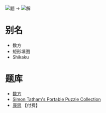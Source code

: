 ![题](https://www.conceptispuzzles.com/zh/picture/11/4832.png) ->
![解](https://www.conceptispuzzles.com/zh/picture/11/4833.png)

# 别名
- 数方
- 矩形填图
- Shikaku

# 题库
- [数方](https://cn.puzzle-shikaku.com/)
- [Simon Tatham's Portable Puzzle Collection](https://www.chiark.greenend.org.uk/~sgtatham/puzzles/js/rect.html)
- [康思](https://www.conceptispuzzles.com/zh/index.aspx?uri=puzzle/block-a-pix) 【付费】